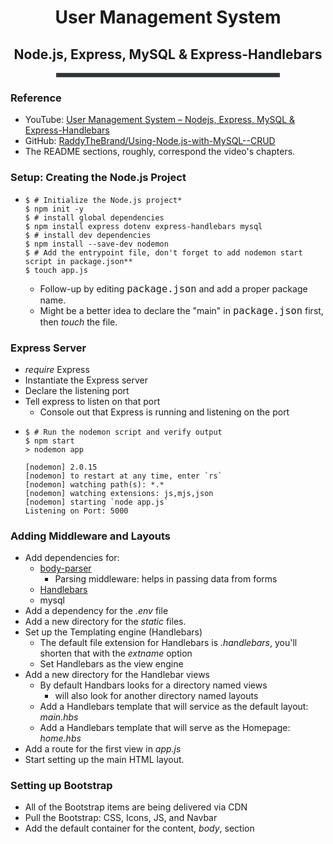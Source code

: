 <div style="text-align:center">
<h1>User Management System</h1>
<h2>Node.js, Express, MySQL & Express-Handlebars</h2>
</div>
<hr style="border: 3px solid #393e46; width:70%; margin:0 auto;">

### Reference
- YouTube: [User Management System – Nodejs, Express, MySQL & Express-Handlebars](https://www.youtube.com/watch?v=1aXZQcG2Y6I&t=29s)
- GitHub: [RaddyTheBrand/Using-Node.js-with-MySQL--CRUD](https://github.com/RaddyTheBrand/Using-Node.js-with-MySQL--CRUD)
- The README sections, roughly, correspond the video's chapters.

### Setup: Creating the Node.js Project
- ```shell
  $ # Initialize the Node.js project* 
  $ npm init -y 
  $ # install global dependencies
  $ npm install express dotenv express-handlebars mysql
  $ # install dev dependencies
  $ npm install --save-dev nodemon
  $ # Add the entrypoint file, don't forget to add nodemon start script in package.json**
  $ touch app.js
  ```
  - Follow-up by editing <span style="font: 1.3rem Inconsolata, monospace; font-size:1.10em;">package.json</span> and add a proper package name.
  - Might be a better idea to declare the "main" in <span style="font: 1.3rem Inconsolata, monospace; font-size:1.10em;">package.json</span> first, then _touch_ the file. 

### Express Server
- _require_ Express
- Instantiate the Express server
- Declare the listening port
- Tell express to listen on that port
    - Console out that Express is running and listening on the port
- ```shell
  $ # Run the nodemon script and verify output
  $ npm start
  > nodemon app

  [nodemon] 2.0.15
  [nodemon] to restart at any time, enter `rs`
  [nodemon] watching path(s): *.*
  [nodemon] watching extensions: js,mjs,json
  [nodemon] starting `node app.js`
  Listening on Port: 5000
  ```

### Adding Middleware and Layouts
- Add dependencies for: 
    - [body-parser](https://www.npmjs.com/package/body-parser)
        - Parsing middleware: helps in passing data from forms
    - [Handlebars](https://handlebarsjs.com/)
    - mysql
- Add a dependency for the _.env_ file
- Add a new directory for the _static_ files.
- Set up the Templating engine (Handlebars)
    - The default file extension for Handlebars is _.handlebars_, you'll shorten that with the _extname_ option
    - Set Handlebars as the view engine
- Add a new directory for the Handlebar views
    - By default Handbars looks for a directory named views
        - will also look for another directory named layouts
    - Add a Handlebars template that will service as the default layout: _main.hbs_
    - Add a Handlebars template that will serve as the Homepage: _home.hbs_
- Add a route for the first view in _app.js_
- Start setting up the main HTML layout.

### Setting up Bootstrap
- All of the Bootstrap items are being delivered via CDN
- Pull the Bootstrap: CSS, Icons, JS, and Navbar
- Add the default container for the content, _body_, section 
